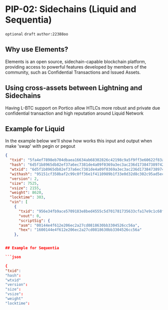 # PIP-02: Sidechains (Liquid and Sequentia)

`optional`  `draft` `author:22388oo`

## Why use Elements?

Elements is an open source, sidechain-capable blockchain platform, providing access to powerful features developed by members of the community, such as Confidential Transactions and Issued Assets.

## Using cross-assets between Lightning and Sidechains

Having L-BTC support on Portico allow HTLCs more robust and private due confidential transaction and high reputation around Liquid Network

## Example for Liquid

In the example below we'll show how works this input and output when make 'swap' with pegin or pegout 

```json
{
  "txid": "5fa4ef7898eb704dbaea16634ab68302826c42198c9a5f9ff3e60622f83aac90",
  "hash": "6d5f1b8965db82ef37a6ec7381de4a09f0369a3ec3ac236d17384738974232b2",
  "wtxid": "6d5f1b8965db82ef37a6ec7381de4a09f0369a3ec3ac236d17384738974232b2",
  "withash": "95151cf350baf2c99c0ff36e1f4110989b1f33e0d32d8c302c95ad5ecd79e8a2",
  "version": 2,
  "size": 7525,
  "vsize": 2155,
  "weight": 8620,
  "locktime": 303,
  "vin": [
    {
      "txid": "956e34fb9ace5709183e8bed4555c5d701781735633cfa17e9c1c68fb2462ee1",
      "vout": 0,
      "scriptSig": {
      "asm": "00144e4f612e206ec2a27cd0818630bb3304526cc56a",
      "hex": "1600144e4f612e206ec2a27cd0818630bb3304526cc56a"
    },


## Example for Sequentia

```json

{
"txid":
"hash":
"wtxid"
"version":
"size":
"vsize":
"weight"
"locktime":
